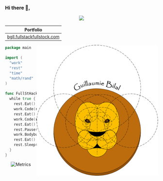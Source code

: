 ### Hi there 👋,

<p align="center">
  <img src="https://img.shields.io/github/followers/Babidiii?label=follow&style=social"/>
</p>

<div align="center">

| Portfolio                                                                    |
|------------------------------------------------------------------------------|
| <a href="http://bgll.fullstackfullstock.com">bgll.fullstackfullstock.com</a> |
  
</div>



<a href="http://bgll.fullstackfullstock.com">
  <img align="right"  width="400" alt="me" src="https://github.com/babidiii/babidiii/blob/master/me.png" />
</a>

  
```go
package main                                
                                            
import (                                    
  "work"                                    
  "rest"                                    
  "time"                                    
  "math/rand"                               
)                                           
                                            
func FullStHackFullStock() {                 
  while true {                              
    rest.Eat()                              
    work.Code(rand.Intn(4) * time.Hour)     
    rest.Eat()                              
    work.Code(rand.Intn(4) * time.Hour)     
    rest.Eat()                              
    rest.Pause(rand.Intn(60) * time.Minute) 
    work.Bodybuilding()                     
    rest.Eat()                              
    rest.Sleep(8 * time.Hour)               
  }                                         
}                                           
```

<div align="center">
  
  ![Metrics](https://metrics.lecoq.io/Babidiii?template=classic&languages=1&isocalendar=1&isocalendar.duration=half-year&languages.limit=8&languages.sections=most-used&languages.colors=github&languages.threshold=0%25&languages.indepth=false&languages.recent.load=300&languages.recent.days=14&config.timezone=Europe%2FParis)

</div>






